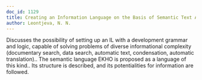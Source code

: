 ```yaml
---
doc_id: 1129
title: Creating an Information Language on the Basis of Semantic Text Analysis
author: Leontjeva, N. N.
---
```


Discusses the possibility of setting up an IL with a development grammar 
and logic, capable of solving problems of diverse informational complexity
(documentary search, data search, automatic text, condensation, automatic
translation).. The semantic language EKHO is proposed as a language of this 
kind.. Its structure is described, and its potentialities for information
are followed.